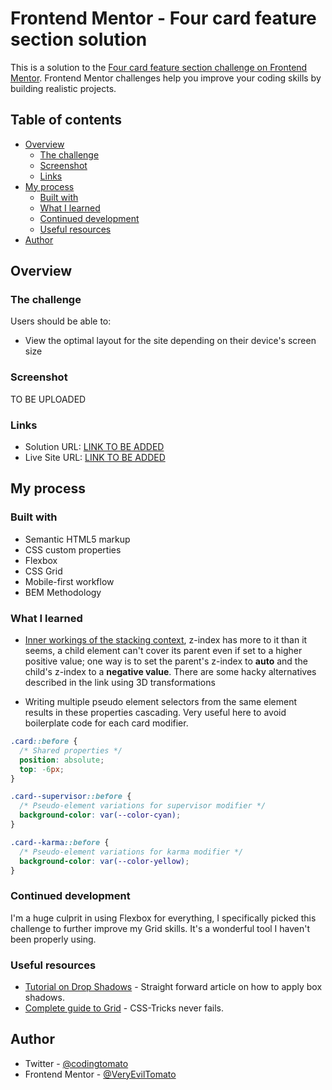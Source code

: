 # Frontend Mentor - Four card feature section solution

This is a solution to the [Four card feature section challenge on Frontend Mentor](https://www.frontendmentor.io/challenges/four-card-feature-section-weK1eFYK). Frontend Mentor challenges help you improve your coding skills by building realistic projects. 

## Table of contents

- [Overview](#overview)
  - [The challenge](#the-challenge)
  - [Screenshot](#screenshot)
  - [Links](#links)
- [My process](#my-process)
  - [Built with](#built-with)
  - [What I learned](#what-i-learned)
  - [Continued development](#continued-development)
  - [Useful resources](#useful-resources)
- [Author](#author)

## Overview

### The challenge

Users should be able to:

- View the optimal layout for the site depending on their device's screen size

### Screenshot

TO BE UPLOADED

### Links

- Solution URL: [LINK TO BE ADDED]()
- Live Site URL: [LINK TO BE ADDED]()

## My process

### Built with

- Semantic HTML5 markup
- CSS custom properties
- Flexbox
- CSS Grid
- Mobile-first workflow
- BEM Methodology

### What I learned

- [Inner workings of the stacking context](https://stackoverflow.com/questions/54897916/why-cant-an-element-with-a-z-index-value-cover-its-child), z-index has more to it than it seems, a child element can't cover its parent even if set to a higher positive value; one way is to set the parent's z-index to **auto** and the child's z-index to a **negative value**. There are some hacky alternatives described in the link using 3D transformations

- Writing multiple pseudo element selectors from the same element results in these properties cascading. Very useful here to avoid boilerplate code for each card modifier.

```css
.card::before {
  /* Shared properties */
  position: absolute;
  top: -6px;
}

.card--supervisor::before {
  /* Pseudo-element variations for supervisor modifier */
  background-color: var(--color-cyan);
}

.card--karma::before {
  /* Pseudo-element variations for karma modifier */
  background-color: var(--color-yellow);
}
```

### Continued development

I'm a huge culprit in using Flexbox for everything, I specifically picked this challenge to further improve my Grid skills. It's a wonderful tool I haven't been properly using.

### Useful resources

- [Tutorial on Drop Shadows](https://www.freecodecamp.org/news/css-tutorial-drop-shadow/) - Straight forward article on how to apply box shadows.
- [Complete guide to Grid](https://css-tricks.com/snippets/css/complete-guide-grid/) - CSS-Tricks never fails.

## Author

- Twitter - [@codingtomato](https://twitter.com/codingtomato)
- Frontend Mentor - [@VeryEvilTomato](https://www.frontendmentor.io/profile/VeryEvilTomato)